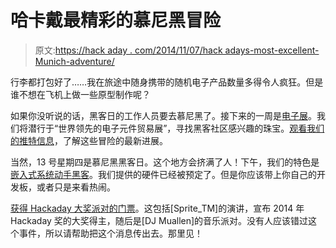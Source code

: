 # 哈卡戴最精彩的慕尼黑冒险

> 原文:[https://hack aday . com/2014/11/07/hack adays-most-excellent-Munich-adventure/](https://hackaday.com/2014/11/07/hackadays-most-excellent-munich-adventure/)

行李都打包好了……我在旅途中随身携带的随机电子产品数量多得令人疯狂。但是谁不想在飞机上做一些原型制作呢？

如果你没听说的话，黑客日的工作人员要去慕尼黑了。接下来的一周是[电子展](http://www.electronica.de/en/home)。我们将潜行于“世界领先的电子元件贸易展”，寻找黑客社区感兴趣的珠宝。[观看我们的推特信息](https://twitter.com/hackaday)，了解这些冒险的最新进展。

当然，13 号星期四是慕尼黑黑客日。这个地方会挤满了人！下午，我们的特色是[嵌入式系统动手黑客](http://hackaday.io/project/3178-hackaday-munich)。我们提供的硬件已经被预定了。但是你应该带上你自己的开发板，或者只是来看热闹。

[获得 Hackaday 大奖派对的门票](https://www.eventbrite.com/e/hackaday-munich-tickets-13639043747)。这包括[Sprite_TM]的演讲，宣布 2014 年 Hackaday 奖的大奖得主，随后是[DJ Muallen]的音乐派对。没有人应该错过这个事件，所以请帮助把这个消息传出去。那里见！